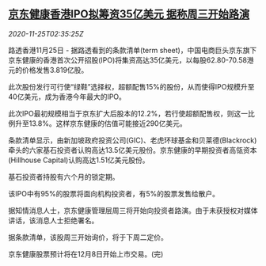 <!--1606272941000-->
[京东健康香港IPO拟筹资35亿美元 据称周三开始路演](https://cn.reuters.com/article/jd-health-ipo-1125-idCNKBS28509S)
------

<div><i>2020-11-25T02:35:25Z</i></div><p>路透香港11月25日 - 据路透看到的条款清单(term sheet)，中国电商巨头京东旗下京东健康的香港首次公开招股(IPO)将集资高达35亿美元，以每股62.80-70.58港元的价格发售3.819亿股。</p><p>此次股份发行可行使“绿鞋”选择权，超额配售15%的股份，从而使得IPO规模升至40亿美元，成为香港今年最大的IPO。</p><p>此次IPO最初规模相当于京东扩大后股本的12.2%，若行使超额配售权，则这一比例升至13.8%。这样京东健康的估值可能接近290亿美元。</p><p>条款清单显示，由新加坡政府投资公司(GIC)、老虎环球基金和贝莱德(Blackrock)牵头的六家基石投资者认购高达13.5亿美元股份。京东健康的早期投资者高瓴资本(Hillhouse Capital)认购高达1.51亿美元股份。</p><p>基石投资者持股有六个月的锁定期。</p><p>该IPO中有95%的股票将面向机构投资者，有5%的股票发售给散户。</p><p>据知情消息人士，京东健康管理层周三将开始向投资者路演。由于未获授权对媒体讲话，该消息人士拒绝署名。</p><p>据条款清单，该股周三开始询价，将于下周二定价。</p><p>京东健康股票预计将在12月8日开始上市交易。(完)</p>
